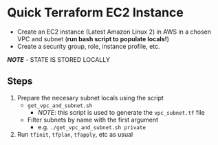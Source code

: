 # Quick Terraform EC2 Instance

- Create an EC2 instance (Latest Amazon Linux 2) in AWS in a chosen VPC and subnet (**run bash script to populate locals!**)
- Create a security group, role, instance profile, etc.

***NOTE*** - STATE IS STORED LOCALLY

##  Steps

1. Prepare the necesary subnet locals using the script
    - `get_vpc_and_subnet.sh`
      - *NOTE*: this script is used to generate the `vpc_subnet.tf` file
    - Filter subnets by name with the first argument
      - e.g. `./get_vpc_and_subnet.sh private`
2. Run `tfinit`, `tfplan`, `tfapply`, etc as usual 
